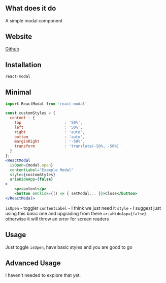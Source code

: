 ## What does it do
A simple modal component

## Website
[Github](https://github.com/reactjs/react-modal)

## Installation
`react-modal`

## Minimal 
```jsx
import ReactModal from 'react-modal'

const customStyles = {
  content : {
    top                   : '50%',
    left                  : '50%',
    right                 : 'auto',
    bottom                : 'auto',
    marginRight           : '-50%',
    transform             : 'translate(-50%, -50%)'
  }
};
<ReactModal
  isOpen={modal.open}
  contentLabel="Example Modal"
  style={customStyles}
  ariaHideApp={false}
>
    <p>content</p>
    <button onClick={() => { setModal... }}>Close</button>
</ReactModal>
```

`isOpen` - toggler
`contentLabel` - I think we just need it
`style` - I suggest just using this basic one and upgrading from there
`ariaHideApp={false}` otherwise it will throw an error for screen readers

## Usage
Just toggle `isOpen`, have basic styles and you are good to go

## Advanced Usage 
I haven't needed to explore that yet.